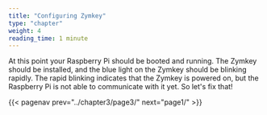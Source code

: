 ```yaml
---
title: "Configuring Zymkey"
type: "chapter"
weight: 4
reading_time: 1 minute
---
```


At this point your Raspberry Pi should be booted and running. The Zymkey should be installed, and the blue light on the Zymkey should be blinking rapidly. The rapid blinking indicates that the Zymkey is powered on, but the Raspberry Pi is not able to communicate with it yet. So let's fix that!


{{< pagenav prev="../chapter3/page3/" next="page1/" >}}